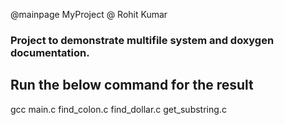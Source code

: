@mainpage MyProject
@ Rohit Kumar

### Project to demonstrate multifile system and doxygen documentation.

## Run the below command for the result
gcc main.c find_colon.c find_dollar.c get_substring.c
